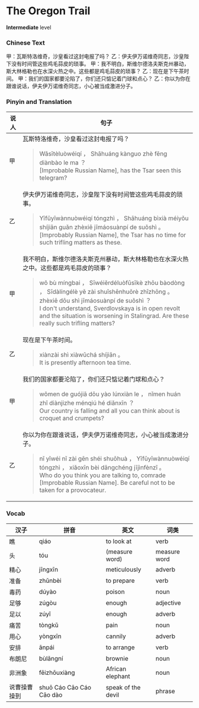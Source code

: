 # The Oregon Trail
**Intermediate** level
### Chinese Text
甲：瓦斯特洛维奇，沙皇看过这封电报了吗？
乙：伊夫伊万诺维奇同志，沙皇陛下没有时间管这些鸡毛蒜皮的琐事。
甲：我不明白，斯维尔德洛夫斯克州暴动，斯大林格勒也在水深火热之中。这些都是鸡毛蒜皮的琐事？
乙：现在是下午茶时间。
甲：我们的国家都要沦陷了，你们还只惦记着门球和点心？
乙：你以为你在跟谁说话，伊夫伊万诺维奇同志，小心被当成激进分子。

### Pinyin and Translation
|说人|句子|
|----|----|
|甲|瓦斯特洛维奇，沙皇看过这封电报了吗？<blockquote>Wǎsītèluòwéiqí ， Shāhuáng kànguo zhè fēng diànbào le ma ？<br />[Improbable Russian Name], has the Tsar seen this telegram?</blockquote>|
|乙|伊夫伊万诺维奇同志，沙皇陛下没有时间管这些鸡毛蒜皮的琐事。<blockquote>Yīfūyīwànnuòwéiqí tóngzhì ， Shāhuáng bìxià méiyǒu shíjiān guǎn zhèxiē jīmáosuànpí de suǒshì 。<br />[Improbably Russian Name], the Tsar has no time for such trifling matters as these.</blockquote>|
|甲|我不明白，斯维尔德洛夫斯克州暴动，斯大林格勒也在水深火热之中。这些都是鸡毛蒜皮的琐事？<blockquote>wǒ bù míngbai ， Sīwéiěrdéluòfūsīkè zhōu bàodòng ， Sīdàlíngélè yě zài shuǐshēnhuǒrè zhīzhōng 。 zhèxiē dōu shì jīmáosuànpí de suǒshì ？<br />I don't understand, Sverdlovskaya is in open revolt and the situation is worsening in Stalingrad. Are these really such trifling matters?</blockquote>|
|乙|现在是下午茶时间。<blockquote>xiànzài shì xiàwǔchá shíjiān 。<br />It is presently afternoon tea time.</blockquote>|
|甲|我们的国家都要沦陷了，你们还只惦记着门球和点心？<blockquote>wǒmen de guójiā dōu yào lúnxiàn le ， nǐmen huán zhǐ diànjizhe ménqiú hé diǎnxīn ？<br />Our country is falling and all you can think about is croquet and crumpets?</blockquote>|
|乙|你以为你在跟谁说话，伊夫伊万诺维奇同志，小心被当成激进分子。<blockquote>nǐ yǐwéi nǐ zài gēn shéi shuōhuà ， Yīfūyīwànnuòwéiqí tóngzhì ， xiǎoxīn bèi dāngchéng jījìnfènzǐ 。<br />Who do you think you are talking to, comrade [Improbable Russian Name]. Be careful not to be taken for a provocateur.</blockquote>|
### Vocab
|汉子|拼音|英文|词类|
|----|----|----|----|
|瞧|qiáo|to look at|verb|
|头|tóu|(measure word)|measure word|
|精心|jīngxīn|meticulously|adverb|
|准备|zhǔnbèi|to prepare|verb|
|毒药|dúyào|poison|noun|
|足够|zúgòu|enough|adjective|
|足以|zúyǐ|enough|adverb|
|痛苦|tòngkǔ|pain|noun|
|用心|yòngxīn|cannily|adverb|
|安排|ānpái|to arrange|verb|
|布朗尼|bùlǎngní|brownie|noun|
|非洲象|fēizhōuxiàng|African elephant|noun|
|说曹操曹操到|shuō Cáo Cāo Cáo Cāo dào|speak of the devil|phrase|